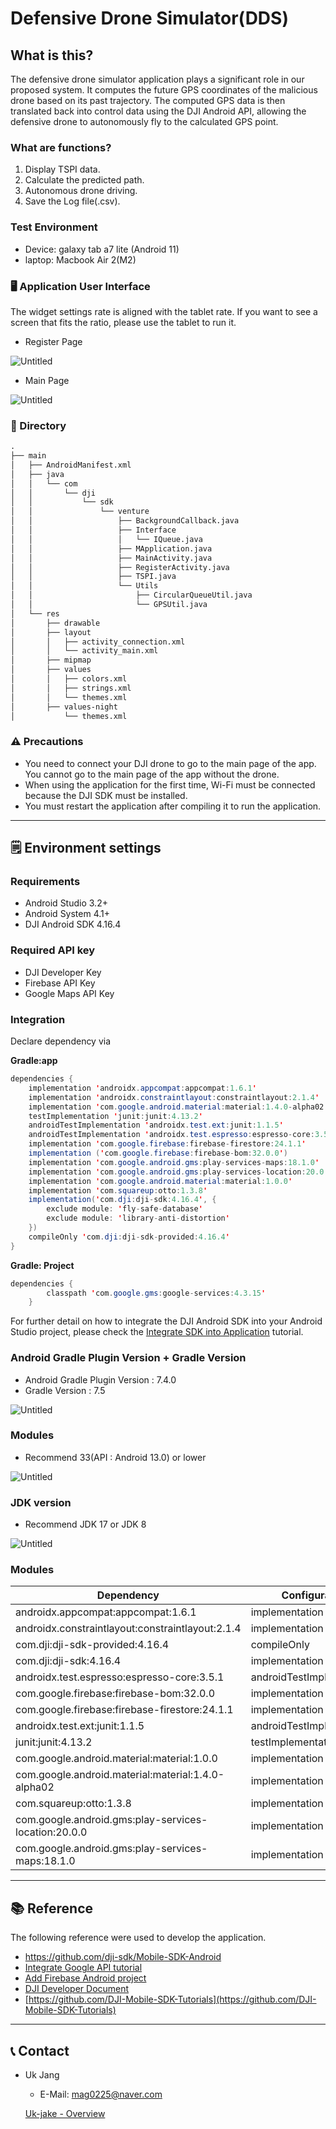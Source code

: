 # Defensive Drone Simulator(DDS)

## What is this?

 The defensive drone simulator application plays a significant role in our proposed system. It computes the future GPS coordinates of the malicious drone based on its past trajectory. The computed GPS data is then translated back into control data using the DJI Android API, allowing the defensive drone to autonomously fly to the calculated GPS point.

### What are functions?

1. Display TSPI data.
2. Calculate the predicted path.
3. Autonomous drone driving.
4. Save the Log file(.csv).

### Test Environment

- Device: galaxy tab a7 lite (Android 11)
- laptop: Macbook Air 2(M2)

### 🖥️ Application User Interface

The widget settings rate is aligned with the tablet rate. If you want to see a screen that fits the ratio, please use the tablet to run it.

- Register Page

![Untitled](Defensive%20Drone%20Simulator(DDS)%205a7e27c26aa94994b7b15f5542248995/Untitled.png)

- Main Page

![Untitled](Defensive%20Drone%20Simulator(DDS)%205a7e27c26aa94994b7b15f5542248995/Untitled%201.png)

### 📁 Directory

```html
.
├── main
│   ├── AndroidManifest.xml
│   ├── java
│   │   └── com
│   │       └── dji
│   │           └── sdk
│   │               └── venture
│   │                   ├── BackgroundCallback.java
│   │                   ├── Interface
│   │                   │   └── IQueue.java
│   │                   ├── MApplication.java
│   │                   ├── MainActivity.java
│   │                   ├── RegisterActivity.java
│   │                   ├── TSPI.java
│   │                   └── Utils
│   │                       ├── CircularQueueUtil.java
│   │                       └── GPSUtil.java
│   └── res
│       ├── drawable
│       ├── layout
│       │   ├── activity_connection.xml
│       │   └── activity_main.xml
│       ├── mipmap
│       ├── values
│       │   ├── colors.xml
│       │   ├── strings.xml
│       │   └── themes.xml
│       ├── values-night
│           └── themes.xml
```

### ⚠️ Precautions

- You need to connect your DJI drone to go to the main page of the app. You cannot go to the main page of the app without the drone.
- When using the application for the first time, Wi-Fi must be connected because the DJI SDK must be installed.
- You must restart the application after compiling it to run the application.

---

## 🗒️ Environment settings

### Requirements

- Android Studio 3.2+
- Android System 4.1+
- DJI Android SDK 4.16.4

### Required API key

- DJI Developer Key
- Firebase API Key
- Google Maps API Key

### Integration

Declare dependency via 

**Gradle:app**

```java
dependencies {
    implementation 'androidx.appcompat:appcompat:1.6.1'
    implementation 'androidx.constraintlayout:constraintlayout:2.1.4'
    implementation 'com.google.android.material:material:1.4.0-alpha02'
    testImplementation 'junit:junit:4.13.2'
    androidTestImplementation 'androidx.test.ext:junit:1.1.5'
    androidTestImplementation 'androidx.test.espresso:espresso-core:3.5.1'
    implementation 'com.google.firebase:firebase-firestore:24.1.1'
    implementation ('com.google.firebase:firebase-bom:32.0.0')
    implementation 'com.google.android.gms:play-services-maps:18.1.0'
    implementation 'com.google.android.gms:play-services-location:20.0.0'
    implementation 'com.google.android.material:material:1.0.0'
    implementation 'com.squareup:otto:1.3.8'
    implementation('com.dji:dji-sdk:4.16.4', {
        exclude module: 'fly-safe-database'
        exclude module: 'library-anti-distortion'
    })
    compileOnly 'com.dji:dji-sdk-provided:4.16.4'
}
```

**Gradle: Project**

```java
dependencies {
        classpath 'com.google.gms:google-services:4.3.15'
    }
```

For further detail on how to integrate the DJI Android SDK into your Android Studio project, please check the [Integrate SDK into Application](http://developer.dji.com/mobile-sdk/documentation/application-development-workflow/workflow-integrate.html#import-maven-dependency) tutorial.

### Android Gradle Plugin Version + Gradle Version

- Android Gradle Plugin Version : 7.4.0
- Gradle Version : 7.5

![Untitled](Defensive%20Drone%20Simulator(DDS)%205a7e27c26aa94994b7b15f5542248995/Untitled%202.png)

### Modules

- Recommend 33(API : Android 13.0) or lower

![Untitled](Defensive%20Drone%20Simulator(DDS)%205a7e27c26aa94994b7b15f5542248995/Untitled%203.png)

### JDK version

- Recommend JDK 17 or JDK 8

![Untitled](Defensive%20Drone%20Simulator(DDS)%205a7e27c26aa94994b7b15f5542248995/Untitled%204.png)

### Modules

| Dependency | Configuration |
| --- | --- |
| androidx.appcompat:appcompat:1.6.1 | implementation |
| androidx.constraintlayout:constraintlayout:2.1.4 | implementation |
| com.dji:dji-sdk-provided:4.16.4 | compileOnly |
| com.dji:dji-sdk:4.16.4 | implementation |
| androidx.test.espresso:espresso-core:3.5.1 | androidTestImplementation |
| com.google.firebase:firebase-bom:32.0.0 | implementation |
| com.google.firebase:firebase-firestore:24.1.1 | implementation |
| androidx.test.ext:junit:1.1.5 | androidTestImplementation |
| junit:junit:4.13.2 | testImplementation |
| com.google.android.material:material:1.0.0 | implementation |
| com.google.android.material:material:1.4.0-alpha02 | implementation |
| com.squareup:otto:1.3.8 | implementation |
| com.google.android.gms:play-services-location:20.0.0 | implementation |
| com.google.android.gms:play-services-maps:18.1.0 | implementation |

---

## 📚 Reference

The following reference were used to develop the application.

- https://github.com/dji-sdk/Mobile-SDK-Android
- [Integrate Google API tutorial](https://developers.google.com/maps/documentation/android-sdk/overview)
- [Add Firebase Android project](https://firebase.google.com/docs/android/setup)
- [DJI Developer Document](https://developer.dji.com/document/544659e8-9dab-4ad8-9414-a31e1c9b89b1)
- [https://github.com/DJI-Mobile-SDK-Tutorials](https://github.com/DJI-Mobile-SDK-Tutorials)

---

## 📞 Contact

- Uk Jang
    - E-Mail: mag0225@naver.com
    
    [Uk-jake - Overview](https://github.com/Uk-jake)